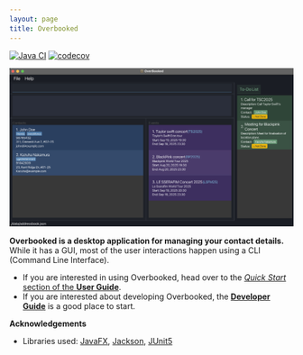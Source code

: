 ```yaml
---
layout: page
title: Overbooked
---
```


[![Java CI](https://github.com/AY2526S1-CS2103T-T10-2/tp/actions/workflows/gradle.yml/badge.svg)](https://github.com/AY2526S1-CS2103T-T10-2/tp/actions/workflows/gradle.yml)
[![codecov](https://codecov.io/github/AY2526S1-CS2103T-T10-2/tp/graph/badge.svg?token=EK4GP6S1V4)](https://codecov.io/github/AY2526S1-CS2103T-T10-2/tp)

![Ui](images/Ui.png)

**Overbooked is a desktop application for managing your contact details.** While it has a GUI, most of the user interactions happen using a CLI (Command Line Interface).

* If you are interested in using Overbooked, head over to the [_Quick Start_ section of the **User Guide**](UserGuide.html#quick-start).
* If you are interested about developing Overbooked, the [**Developer Guide**](DeveloperGuide.html) is a good place to start.


**Acknowledgements**

* Libraries used: [JavaFX](https://openjfx.io/), [Jackson](https://github.com/FasterXML/jackson), [JUnit5](https://github.com/junit-team/junit5)
